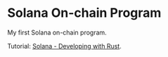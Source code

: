 # Solana On-chain Program

My first Solana on-chain program.

Tutorial: [Solana - Developing with Rust](https://docs.solana.com/developing/on-chain-programs/developing-rust).
